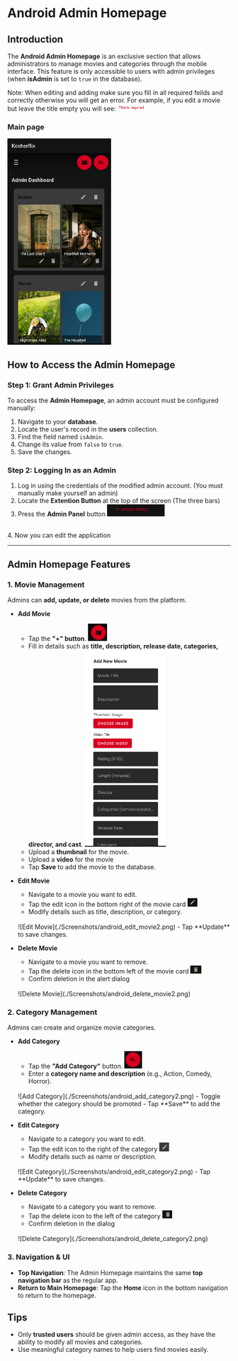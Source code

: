 # Android Admin Homepage

## Introduction

The **Android Admin Homepage** is an exclusive section that allows administrators to manage movies and categories through the mobile interface. This feature is only accessible to users with admin privileges (when **isAdmin** is set to `true` in the database).

Note: When editing and adding make sure you fill in all required feilds and correctly otherwise you will get an error. For example, if you edit a movie but leave the title empty you will see:
![Info Error](./Screenshots/android_info_error.png)

### Main page
![Admin Homescreen](./Screenshots/android_admin_homescreen.png)

## How to Access the Admin Homepage

### Step 1: Grant Admin Privileges
To access the **Admin Homepage**, an admin account must be configured manually:
1. Navigate to your **database**.
2. Locate the user's record in the **users** collection.
3. Find the field named `isAdmin`.
4. Change its value from `false` to `true`.
5. Save the changes.

### Step 2: Logging In as an Admin
1. Log in using the credentials of the modified admin account. (You must manually make yourself an admin)
2. Locate the **Extention Button** at the top of the screen (The three bars)
3. Press the **Admin Panel** button
![Enter Admin](./Screenshots/android_enter_admin.png)
<br>
4. Now you can edit the application

---

## Admin Homepage Features

### 1. **Movie Management**
Admins can **add, update, or delete** movies from the platform.

- **Add Movie**  
  - Tap the **"+" button**.
  ![Add Movie](./Screenshots/android_add_movie1.png)
  - Fill in details such as **title, description, release date, categories, director, and cast**.
  ![Add Movie](./Screenshots/android_add_movie2.png)
  - Upload a **thumbnail** for the movie.
  - Upload a **video** for the movie
  - Tap **Save** to add the movie to the database.


- **Edit Movie**  
  - Navigate to a movie you want to edit.
  - Tap the edit icon in the bottom right of the movie card
  ![Edit Movie](./Screenshots/android_edit_movie1.png)
  - Modify details such as title, description, or category.
  <br>
  ![Edit Movie](./Screenshots/android_edit_movie2.png)
  - Tap **Update** to save changes.


- **Delete Movie**  
  - Navigate to a movie you want to remove.
  - Tap the delete icon in the bottom left of the movie card
  ![Delete Movie](./Screenshots/android_delete_movie1.png)
  - Confirm deletion in the alert dialog
  <br>
  ![Delete Movie](./Screenshots/android_delete_movie2.png)


### 2. **Category Management**
Admins can create and organize movie categories.

- **Add Category**  
  - Tap the **"Add Category"** button.
  ![Add Category](./Screenshots/android_add_category1.png)
  - Enter a **category name and description** (e.g., Action, Comedy, Horror).
  <br>
  ![Add Category](./Screenshots/android_add_category2.png)
  - Toggle whether the category should be promoted
  - Tap **Save** to add the category.


- **Edit Category**  
  - Navigate to a category you want to edit.
  - Tap the edit icon to the right of the category
  ![Edit Category](./Screenshots/android_edit_category1.png)
  - Modify details such as name or description.
  <br>
  ![Edit Category](./Screenshots/android_edit_category2.png)
  - Tap **Update** to save changes.


- **Delete Category**  
  - Navigate to a category you want to remove.
  - Tap the delete icon to the left of the category
  ![Delete Category](./Screenshots/android_delete_category1.png)
  - Confirm deletion in the dialog
  <br>
  ![Delete Category](./Screenshots/android_delete_category2.png)


### 3. **Navigation & UI**
- **Top Navigation**: The Admin Homepage maintains the same **top navigation bar** as the regular app.
- **Return to Main Homepage**: Tap the **Home** icon in the bottom navigation to return to the homepage.


## Tips
- Only **trusted users** should be given admin access, as they have the ability to modify all movies and categories.
- Use meaningful category names to help users find movies easily.
